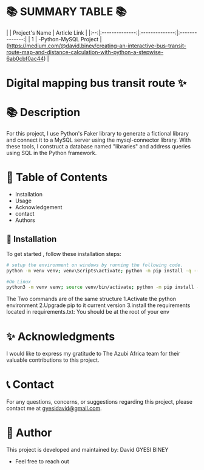 📚 SUMMARY TABLE 📚
   =================


|  | Project's Name | Article Link    | 
|:--:|:--------------:|:--------------:|:--------------:|
| 1 |  -Python-MySQL Project            |  (https://medium.com/@david.biney/creating-an-interactive-bus-transit-route-map-and-distance-calculation-with-python-a-stepwise-6ab0cbf0ac44) | 


# Digital mapping bus transit route ✨

📚 **Description**
=================

For this project, I use Python's Faker library to generate a fictional library and connect it to a MySQL server using the mysql-connector library. With these tools, I construct a database named "libraries" and address queries using SQL in the Python framework.

📖 **Table of Contents**
=================
- Installation
- Usage
- Acknowledgement
- contact
- Authors

🔧 **Installation**
-----------------
To get started , follow these installation steps:
```bash
# setup the environment on windows by running the following code.
python -m venv venv; venv\Scripts\activate; python -m pip install -q --upgrade pip; python -m pip install -r requirements.txt  

#On Linux
python3 -m venv venv; source venv/bin/activate; python -m pip install -q --upgrade pip; python -m pip install -r requirements.txt 

```
The Two commands are of the same structure
1.Activate the python environment
2.Upgrade pip to it current version
3.install the requirements located in requirements.txt: You should be at the root of your env

✨ **Acknowledgments**
=================

I would like to express my gratitude to The Azubi Africa team for their valuable contributions to this project.

📞 **Contact**
=================

For any questions, concerns, or suggestions regarding  this project, please contact me at gyesidavid@gmail.com.


👥 **Author**
=================

This project is developed and maintained by:
David GYESI BINEY
- Feel free to reach out


